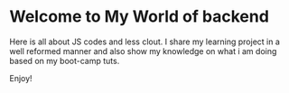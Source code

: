 # Welcome to My World of backend

Here is all about JS codes and less clout. I share my learning project in a well reformed manner and also show my knowledge on what i am doing based on my boot-camp tuts.

Enjoy!
